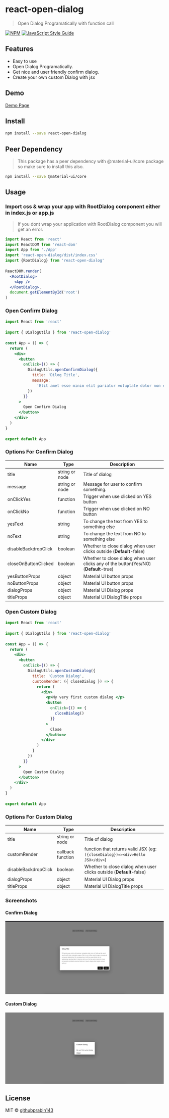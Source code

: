 # react-open-dialog

> Open Dialog Programatically with function call

[![NPM](https://img.shields.io/npm/v/react-open-dialog.svg)](https://www.npmjs.com/package/react-open-dialog) [![JavaScript Style Guide](https://img.shields.io/badge/code_style-standard-brightgreen.svg)](https://standardjs.com)

## Features

  - Easy to use
  - Open Dialog Programatically.
  - Get nice and user friendly confirm dialog.
  - Create your own custom Dialog with jsx

## Demo
[Demo Page](https://githubprabin143.github.io/react-open-dialog/ "Demo Page")

## Install

```bash
npm install --save react-open-dialog
```

## Peer Dependency
>This package has a peer dependency with @material-ui/core package so make sure to install this also.
```bash
npm install --save @material-ui/core
```

## Usage
### Import css & wrap your app with RootDialog component either in index.js or app.js
>If you dont wrap your application with RootDialog component you will get an error.

```jsx
import React from 'react'
import ReactDOM from 'react-dom'
import App from './App'
import 'react-open-dialog/dist/index.css'
import {RootDialog} from 'react-open-dialog'

ReactDOM.render(
  <RootDialog>
    <App />
  </RootDialog>,
  document.getElementById('root')
)
```
### Open Confirm Dialog

```jsx
import React from 'react'

import { DialogUtils } from 'react-open-dialog'

const App = () => {
  return (
    <div>
      <button
        onClick={() => {
          DialogUtils.openConfirmDialog({
            title: 'Dilog Title',
            message:
              'Elit amet esse minim elit pariatur voluptate dolor non et. Nulla ad do amet amet mollit duis voluptate magna. Nisi in non cillum amet magna consequat occaecat adipisicing. Ex consequat qui mollit eu exercitation et do adipisicing reprehenderit. Laborum sint eu sit sit ea anim Lorem id ut qui consectetur proident eiusmod laborum. Ipsum aliquip duis fugiat veniam nulla ut.'
          })
        }}
      >
        Open Confirm Dialog
      </button>
    </div>
  )
}

export default App
```

### Options For Confirm Dialog
| Name  | Type  | Description |
| ------------ | ------------ | ------------ |
|  title | string or node  | Title of dialog  |
|  message | string or node | Message for user to confirm something.  |
|  onClickYes  | function  | Trigger when use clicked on YES button  |
| onClickNo   | function | Trigger when use clicked on NO button  |
|  yesText  | string  | To change the text from YES to something else  |
| noText  |  string | To change the text from NO to something else  |
| disableBackdropClick    | boolean | Whether to close dialog when user clicks outside (**Default**-false)  |
|  closeOnButtonClicked   | boolean  | Whether to close dialog when user clicks any of the button(Yes/NO) (**Default**-true)  |
| yesButtonProps   |  object | Material UI button props  |
| noButtonProps    |  object | Material UI button props  |
| dialogProps    |  object | Material UI Dialog props  |
| titleProps    |  object | Material UI DialogTitle props  |

### Open Custom Dialog

```jsx
import React from 'react'

import { DialogUtils } from 'react-open-dialog'

const App = () => {
  return (
    <div>
      <button
        onClick={() => {
          DialogUtils.openCustomDialog({
            title: 'Custom Dialog',
            customRender: ({ closeDialog }) => {
              return (
                <div>
                  <p>My very first custom dialog </p>
                  <button
                    onClick={() => {
                      closeDialog()
                    }}
                  >
                    Close
                  </button>
                </div>
              )
            }
          })
        }}
      >
        Open Custom Dialog
      </button>
    </div>
  )
}

export default App
```

### Options For Custom Dialog
| Name  | Type  | Description |
| ------------ | ------------ | ------------ |
|  title | string or node  | Title of dialog  |
|  customRender   | callback function  | function that returns valid JSX (eg: `({closeDialog})=><div>Hello JSX</div>`)  |
| disableBackdropClick    | boolean | Whether to close dialog when user clicks outside (**Default**-false)  |
| dialogProps    |  object | Material UI Dialog props  |
| titleProps    |  object | Material UI DialogTitle props  |


### Screenshots
#### Confirm Dialog
[![Confirm Dialog](https://raw.githubusercontent.com/githubprabin143/react-open-dialog/master/example/screenshots/Confirm-Dialog.png "Confirm Dialog")](httphttps://raw.githubusercontent.com/githubprabin143/react-open-dialog/master/example/screenshots/Confirm-Dialog.png:// "Confirm Dialog")

#### Custom Dialog
[![Custom Dialog](https://raw.githubusercontent.com/githubprabin143/react-open-dialog/master/example/screenshots/Custom-Dialog.png "Custom Dialog")](httphttps://raw.githubusercontent.com/githubprabin143/react-open-dialog/master/example/screenshots/Custom-Dialog.png:// "Custom Dialog")


## License

MIT © [githubprabin143](https://github.com/githubprabin143)
